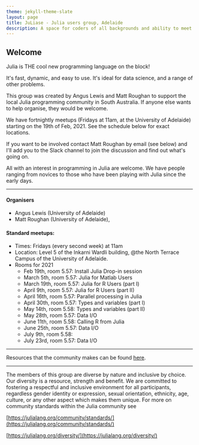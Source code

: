 ```yaml
---
theme: jekyll-theme-slate
layout: page
title: JuLiase - Julia users group, Adelaide
description: A space for coders of all backgrounds and ability to meet and discuss Julia.
---
```

## Welcome 

Julia is THE cool new programming language on the block!

It's fast, dynamic, and easy to use. It's ideal for data science, and a range of other problems.

This group was created by Angus Lewis and Matt Roughan to support the local Julia programming community in South Australia. If anyone else wants to help organise, they would be welcome.

We have fortnightly meetups (Fridays at 11am, at the University of Adelaide) starting on the 19th of Feb, 2021. See the schedule below for exact locations.

If you want to be involved contact Matt Roughan by email (see below) and I'll add you to the Slack channel to join the discussion and find out what's going on.

All with an interest in programming in Julia are welcome. We have people ranging from novices to those who have been playing with Julia since the early days.

---

#### Organisers
+ Angus Lewis (University of Adelaide)
+ Matt Roughan (University of Adelaide), 

#### Standard meetups: 
+ Times: Fridays (every second week) at 11am
+ Location: Level 5 of the Inkarni Wardli building, @the North Terrace Campus of the University of Adelaide.
+ Rooms for 2021
    + Feb 19th, room 5.57: Install Julia Drop-in session
    + March 5th, room 5.57: Julia for Matlab Users
    + March 19th, room 5.57: Julia for R Users  (part I)
    + April 9th, room 5.57: Julia for R Users (part II)
    + April 16th, room 5.57: Parallel processing in Julia
    + April 30th, room 5.57: Types and variables  (part I)
    + May 14th, room 5.58: Types and variables  (part II)
    + May 28th, room 5.57: Data I/O
    + June 11th, room 5.58: Calling R from Julia
    + June 25th, room 5.57: Data I/O
    + July 9th, room 5.58: 
    + July 23rd, room 5.57: Data I/O

---

Resources that the community makes can be found [here](https://angus-lewis.github.io/resources).

--- 

The members of this group are diverse by nature and inclusive by choice. Our diversity is a resource, strength and benefit. We are committed to fostering a respectful and inclusive environment for all participants, regardless  gender identity or expression, sexual orientation, ethnicity, age, culture, or any other aspect which makes them unique.
For more on community standards within the Julia community see

[https://julialang.org/community/standards/](https://julialang.org/community/standards/) 

[https://julialang.org/diversity/](https://julialang.org/diversity/)

